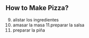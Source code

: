 ## How to Make Pizza? 
9. alistar los ingredientes
10. amasar la masa
11.preparar la salsa
12. preparar la piña 